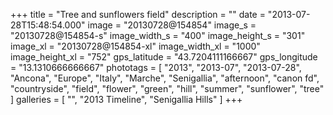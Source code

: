 +++
title = "Tree and sunflowers field"
description = ""
date = "2013-07-28T15:48:54.000"
image = "20130728@154854"
image_s = "20130728@154854-s"
image_width_s = "400"
image_height_s = "301"
image_xl = "20130728@154854-xl"
image_width_xl = "1000"
image_height_xl = "752"
gps_latitude = "43.7204111166667"
gps_longitude = "13.1310666666667"
phototags = [ "2013", "2013-07", "2013-07-28", "Ancona", "Europe", "Italy", "Marche", "Senigallia", "afternoon", "canon fd", "countryside", "field", "flower", "green", "hill", "summer", "sunflower", "tree" ]
galleries = [ "", "2013 Timeline", "Senigallia Hills" ]
+++
